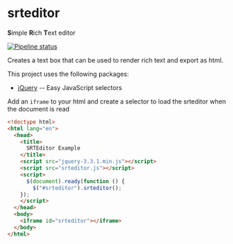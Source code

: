 # srteditor

**S**imple **R**ich **T**ext editor

[![Pipeline status](https://gitlab.com/joshraphael/srteditor/badges/master/pipeline.svg)](https://gitlab.com/joshraphael/srteditor/commits/master)

Creates a text box that can be used to render rich text and export as html.

This project uses the following packages:
* [jQuery](http://jquery.com) -- Easy JavaScript selectors


Add an `iframe` to your html and create a selector to load the srteditor when the document is read

```html
<!doctype html>
<html lang="en">
  <head>
    <title>
      SRTEditor Example
    </title>
    <script src="jquery-3.3.1.min.js"></script>
    <script src="srteditor.js"></script>
    <script>
      $(document).ready(function () {
        $("#srteditor").srteditor();
    });
    </script>
  </head>
  <body>
    <iframe id="srteditor"></iframe>
  </body>
</html>
```
